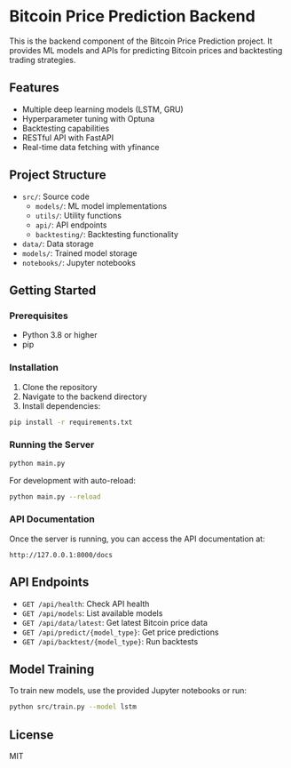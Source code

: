 # Bitcoin Price Prediction Backend

This is the backend component of the Bitcoin Price Prediction project. It provides ML models and APIs for predicting Bitcoin prices and backtesting trading strategies.

## Features

- Multiple deep learning models (LSTM, GRU)
- Hyperparameter tuning with Optuna
- Backtesting capabilities
- RESTful API with FastAPI
- Real-time data fetching with yfinance

## Project Structure

- `src/`: Source code
  - `models/`: ML model implementations
  - `utils/`: Utility functions
  - `api/`: API endpoints
  - `backtesting/`: Backtesting functionality
- `data/`: Data storage
- `models/`: Trained model storage
- `notebooks/`: Jupyter notebooks

## Getting Started

### Prerequisites

- Python 3.8 or higher
- pip

### Installation

1. Clone the repository
2. Navigate to the backend directory
3. Install dependencies:

```bash
pip install -r requirements.txt
```

### Running the Server

```bash
python main.py
```

For development with auto-reload:

```bash
python main.py --reload
```

### API Documentation

Once the server is running, you can access the API documentation at:

```
http://127.0.0.1:8000/docs
```

## API Endpoints

- `GET /api/health`: Check API health
- `GET /api/models`: List available models
- `GET /api/data/latest`: Get latest Bitcoin price data
- `GET /api/predict/{model_type}`: Get price predictions
- `GET /api/backtest/{model_type}`: Run backtests

## Model Training

To train new models, use the provided Jupyter notebooks or run:

```bash
python src/train.py --model lstm
```

## License

MIT 